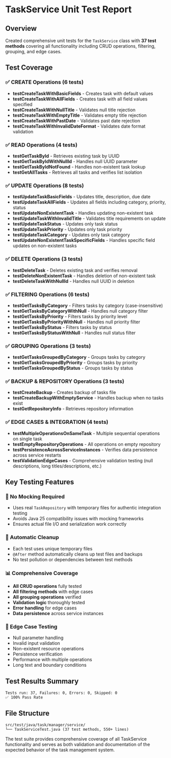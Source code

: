 # TaskService Unit Test Report

## Overview
Created comprehensive unit tests for the `TaskService` class with **37 test methods** covering all functionality including CRUD operations, filtering, grouping, and edge cases.

## Test Coverage

### ✅ CREATE Operations (6 tests)
- **testCreateTaskWithBasicFields** - Creates task with default values
- **testCreateTaskWithAllFields** - Creates task with all field values specified
- **testCreateTaskWithNullTitle** - Validates null title rejection
- **testCreateTaskWithEmptyTitle** - Validates empty title rejection
- **testCreateTaskWithPastDate** - Validates past date rejection
- **testCreateTaskWithInvalidDateFormat** - Validates date format validation

### ✅ READ Operations (4 tests)
- **testGetTaskById** - Retrieves existing task by UUID
- **testGetTaskByIdWithNullId** - Handles null UUID parameter
- **testGetTaskByIdNotFound** - Handles non-existent task lookup
- **testGetAllTasks** - Retrieves all tasks and verifies list isolation

### ✅ UPDATE Operations (8 tests)
- **testUpdateTaskBasicFields** - Updates title, description, due date
- **testUpdateTaskAllFields** - Updates all fields including category, priority, status
- **testUpdateNonExistentTask** - Handles updating non-existent task
- **testUpdateTaskWithInvalidTitle** - Validates title requirements on update
- **testUpdateTaskStatus** - Updates only task status
- **testUpdateTaskPriority** - Updates only task priority
- **testUpdateTaskCategory** - Updates only task category
- **testUpdateNonExistentTaskSpecificFields** - Handles specific field updates on non-existent tasks

### ✅ DELETE Operations (3 tests)
- **testDeleteTask** - Deletes existing task and verifies removal
- **testDeleteNonExistentTask** - Handles deletion of non-existent task
- **testDeleteTaskWithNullId** - Handles null UUID in deletion

### ✅ FILTERING Operations (6 tests)
- **testGetTasksByCategory** - Filters tasks by category (case-insensitive)
- **testGetTasksByCategoryWithNull** - Handles null category filter
- **testGetTasksByPriority** - Filters tasks by priority level
- **testGetTasksByPriorityWithNull** - Handles null priority filter
- **testGetTasksByStatus** - Filters tasks by status
- **testGetTasksByStatusWithNull** - Handles null status filter

### ✅ GROUPING Operations (3 tests)
- **testGetTasksGroupedByCategory** - Groups tasks by category
- **testGetTasksGroupedByPriority** - Groups tasks by priority
- **testGetTasksGroupedByStatus** - Groups tasks by status

### ✅ BACKUP & REPOSITORY Operations (3 tests)
- **testCreateBackup** - Creates backup of tasks file
- **testCreateBackupWithEmptyService** - Handles backup when no tasks exist
- **testGetRepositoryInfo** - Retrieves repository information

### ✅ EDGE CASES & INTEGRATION (4 tests)
- **testMultipleOperationsOnSameTask** - Multiple sequential operations on single task
- **testEmptyRepositoryOperations** - All operations on empty repository
- **testPersistenceAcrossServiceInstances** - Verifies data persistence across service restarts
- **testValidationEdgeCases** - Comprehensive validation testing (null descriptions, long titles/descriptions, etc.)

## Key Testing Features

### 🔧 No Mocking Required
- Uses real `TaskRepository` with temporary files for authentic integration testing
- Avoids Java 25 compatibility issues with mocking frameworks
- Ensures actual file I/O and serialization work correctly

### 🧹 Automatic Cleanup
- Each test uses unique temporary files
- `@After` method automatically cleans up test files and backups
- No test pollution or dependencies between test methods

### 📊 Comprehensive Coverage
- **All CRUD operations** fully tested
- **All filtering methods** with edge cases
- **All grouping operations** verified
- **Validation logic** thoroughly tested
- **Error handling** for edge cases
- **Data persistence** across service instances

### 🎯 Edge Case Testing
- Null parameter handling
- Invalid input validation
- Non-existent resource operations
- Persistence verification
- Performance with multiple operations
- Long text and boundary conditions

## Test Results Summary
```
Tests run: 37, Failures: 0, Errors: 0, Skipped: 0
✅ 100% Pass Rate
```

## File Structure
```
src/test/java/task/manager/service/
└── TaskServiceTest.java (37 test methods, 550+ lines)
```

The test suite provides comprehensive coverage of all TaskService functionality and serves as both validation and documentation of the expected behavior of the task management system.